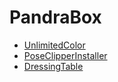 # PandraBox

- [UnlimitedColor](UnlimitedColor)
- [PoseClipperInstaller](PoseClipperInstaller)
- [DressingTable](DressingTable)